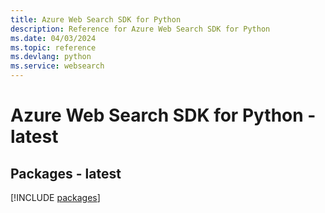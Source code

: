 ```yaml
---
title: Azure Web Search SDK for Python
description: Reference for Azure Web Search SDK for Python
ms.date: 04/03/2024
ms.topic: reference
ms.devlang: python
ms.service: websearch
---
```

# Azure Web Search SDK for Python - latest
## Packages - latest
[!INCLUDE [packages](web-search-index.md)]